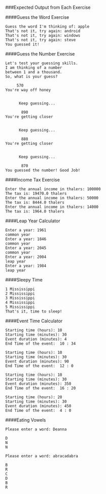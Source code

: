###Expected Output from Each Exercise




####Guess the Word Exercise
 ``` 
 Guess the word I'm thinking of: apple 
 That's not it, try again: android 
 That's not it, try again: windows
 That's not it, try again: steve
 You guessed it!
 ```
 
 
 ####Guess the Number Exercise
 ```
Let's test your guessing skills.
I am thinking of a number 
between 1 and a thousand. 
So, what is your guess?
 
      570
You're way off honey
 
    
       Keep guessing...
    
        890
You're getting closer
 
    
       Keep guessing...
    
        880
You're getting closer
 
    
       Keep guessing...
    
        870
You guessed the number! Good Job!
```

####Income Tax Exercise
```
Enter the annual income in thalers: 100000
The tax is: 19470.0 thalers
Enter the annual income in thalers: 50000
The tax is: 8444.0 thalers
Enter the annual income in thalers: 14000
The tax is: 1964.0 thalers
```

####Leap Year Calculator
```
Enter a year: 1961
common year
Enter a year: 1846
common year
Enter a year: 2045
common year
Enter a year: 2004
leap year
Enter a year: 1984
leap year
```

####Sleepy Time
```
1 Mississippi
2 Mississippi
3 Mississippi
4 Mississippi
5 Mississippi
That's it, time to sleep!
```

####Event Time Calculator
```
Starting time (hours): 10
Starting time (minutes): 30
Event duration (minutes): 4
End Time of the event:  10 : 34

Starting time (hours): 10
Starting time (minutes): 30
Event duration (minutes): 90
End Time of the event:  12 : 0

Starting time (hours): 10
Starting time (minutes): 30
Event duration (minutes): 350
End Time of the event:  16 : 20

Starting time (hours): 20
Starting time (minutes): 30
Event duration (minutes): 450
End Time of the event:  4 : 0
```

####Eating Vowels
```
Please enter a word: Deanna

D
N
N

Please enter a word: abracadabra

B
R
C
D
B
R

```